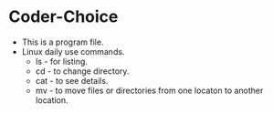 # Coder-Choice

- This is a program file.
- Linux daily use commands.
   * ls - for listing.
   * cd - to change directory.
   * cat - to see details.
   * mv - to move files or directories from one locaton to another location.
   
